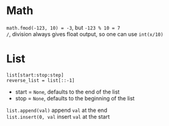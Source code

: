 # Math
`math.fmod(-123, 10) = -3`, but `-123 % 10 = 7`  
`/`, division always gives float output, so one can use `int(x/10)`

# List
`list[start:stop:step]`  
`reverse_list = list[::-1]`  
- start = `None`, defaults to the end of the list  
- stop = `None`, defaults to the beginning of the list

`list.append(val)` append `val` at the end  
`list.insert(0, val` insert `val` at the start  

